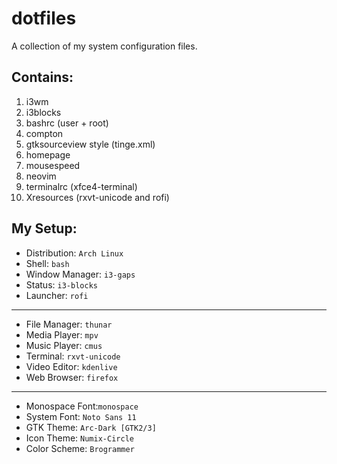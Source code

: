# dotfiles
A collection of my system configuration files.



## Contains:
1. i3wm
2. i3blocks
3. bashrc (user + root)
4. compton
5. gtksourceview style (tinge.xml)
5. homepage
5. mousespeed
6. neovim
7. terminalrc (xfce4-terminal)
9. Xresources (rxvt-unicode and rofi)



## My Setup:

- Distribution: `Arch Linux`
- Shell: `bash`
- Window Manager: `i3-gaps`
- Status: `i3-blocks`
- Launcher: `rofi`

___

- File Manager: `thunar`
- Media Player: `mpv`
- Music Player: `cmus`
- Terminal: `rxvt-unicode`
- Video Editor: `kdenlive`
- Web Browser: `firefox`

___

- Monospace Font:`monospace`
- System Font: `Noto Sans 11`
- GTK Theme: `Arc-Dark [GTK2/3]`
- Icon Theme: `Numix-Circle`
- Color Scheme: `Brogrammer`

